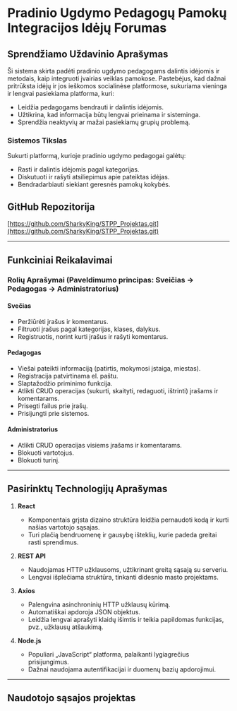 # Pradinio Ugdymo Pedagogų Pamokų Integracijos Idėjų Forumas

## Sprendžiamo Uždavinio Aprašymas
Ši sistema skirta padėti pradinio ugdymo pedagogams dalintis idėjomis ir metodais, kaip integruoti įvairias veiklas pamokose. Pastebėjus, kad dažnai pritrūksta idėjų ir jos ieškomos socialinėse platformose, sukuriama vieninga ir lengvai pasiekiama platforma, kuri:
- Leidžia pedagogams bendrauti ir dalintis idėjomis.
- Užtikrina, kad informacija būtų lengvai prieinama ir sisteminga.
- Sprendžia neaktyvių ar mažai pasiekiamų grupių problemą.

### Sistemos Tikslas
Sukurti platformą, kurioje pradinio ugdymo pedagogai galėtų:
- Rasti ir dalintis idėjomis pagal kategorijas.
- Diskutuoti ir rašyti atsiliepimus apie pateiktas idėjas.
- Bendradarbiauti siekiant geresnės pamokų kokybės.

## GitHub Repozitorija
[https://github.com/SharkyKing/STPP_Projektas.git](https://github.com/SharkyKing/STPP_Projektas.git)

---

## Funkciniai Reikalavimai

### Rolių Aprašymai (Paveldimumo principas: Sveičias → Pedagogas → Administratorius)

#### **Svečias**
- Peržiūrėti įrašus ir komentarus.
- Filtruoti įrašus pagal kategorijas, klases, dalykus.
- Registruotis, norint kurti įrašus ir rašyti komentarus.

#### **Pedagogas**
- Viešai pateikti informaciją (patirtis, mokymosi įstaiga, miestas).
- Registracija patvirtinama el. paštu.
- Slaptažodžio priminimo funkcija.
- Atlikti CRUD operacijas (sukurti, skaityti, redaguoti, ištrinti) įrašams ir komentarams.
- Prisegti failus prie įrašų.
- Prisijungti prie sistemos.

#### **Administratorius**
- Atlikti CRUD operacijas visiems įrašams ir komentarams.
- Blokuoti vartotojus.
- Blokuoti turinį.

---

## Pasirinktų Technologijų Aprašymas

1. **React**
   - Komponentais grįsta dizaino struktūra leidžia pernaudoti kodą ir kurti našias vartotojo sąsajas.
   - Turi plačią bendruomenę ir gausybę išteklių, kurie padeda greitai rasti sprendimus.

2. **REST API**
   - Naudojamas HTTP užklausoms, užtikrinant greitą sąsają su serveriu.
   - Lengvai išplečiama struktūra, tinkanti didesnio masto projektams.

3. **Axios**
   - Palengvina asinchroninių HTTP užklausų kūrimą.
   - Automatiškai apdoroja JSON objektus.
   - Leidžia lengvai aprašyti klaidų išimtis ir teikia papildomas funkcijas, pvz., užklausų atšaukimą.

4. **Node.js**
   - Populiari „JavaScript“ platforma, palaikanti lygiagrečius prisijungimus.
   - Dažnai naudojama autentifikacijai ir duomenų bazių apdorojimui.

---

## Naudotojo sąsajos projektas



